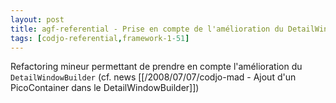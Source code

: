 ```yaml
---
layout: post
title: agf-referential - Prise en compte de l'amélioration du DetailWindowBuilder
tags: [codjo-referential,framework-1-51]
---
```

Refactoring mineur permettant de prendre en compte l'amélioration du ```DetailWindowBuilder``` (cf. news [[/2008/07/07/codjo-mad - Ajout d'un PicoContainer dans le DetailWindowBuilder]])


